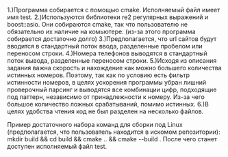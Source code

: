 1.)Программа собирается с помощью cmake. Исполняемый файл имеет имя test.
2.)Используются библиотеки re2 регулярных выражений и boost::asio. Они собираются cmake, так что пользователю не обязательно их наличие на комьютере. (из-за этого программа собирается достаточно долго)
3.)Предполагается, что url сайтов будут вводится в стандартный поток ввода, разделенные пробелом или переносом строки.
4.)Номера телефонов выводятся в стандартный поток вывода, разделенные переносом строки.
5.)Исходя из описания задания важна скорость и нахождение как можно большего количества истинных номеров. Поэтому, так как по условию есть фильтр истинности номеров, в целях ускорения программы убран лишний проверочный парсинг и выводятся все комбинации цифр, подходящие под паттерн, независимо от принадлежности к номеру. Из-за чего большое количество ложных срабатываний, помимо истинных.
6.)В целях удобства чтения код не был разделен на несколько файлов.

Пример достаточного набора команд для сборки под Linux (предполагается, что пользователь находится в искомом репозитории): 
mkdir build && cd build && cmake .. && cmake --build .
После чего станет доступен исполняемый файл test.

